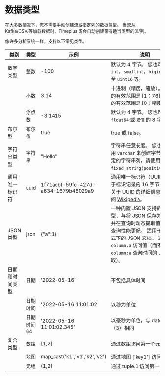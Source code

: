 # 数据类型

在大多数情况下，您不需要手动创建流或指定列的数据类型。 当您从 Kafka/CSV/等加载数据时，Timeplus 源会自动创建带有适当类型的流/列。

像许多分析系统一样，支持以下常见类型。

| 类别      | 类型     | 示例                                   | 说明                                                                                                                           | 相关函数                                                                                 |
| ------- | ------ | ------------------------------------ | ---------------------------------------------------------------------------------------------------------------------------- | ------------------------------------------------------------------------------------ |
| 数字类型    | 整数     | -100                                 | 默认为 4 字节。 您也可以使用 `int`，`smallint`，`bigint`，或甚至 `uint16` 等。                                                                   | [to_int](functions_for_type#to_int)                                                  |
|         | 小数     | 3.14                                 | 十进制（精度，缩放）。 精确度的有效范围是 [1：76]，缩放的有效范围是 [0：精度]。                                                                                | [to_decimal](functions_for_type#to_decimal)                                          |
|         | 浮点数    | -3.1415                              | 默认为 4 字节。 您也可以使用 `float64` 或 `双倍` 的 8 字节。                                                                                    | [to_float](functions_for_type#to_float)                                              |
| 布尔型     | 布尔值    | true                                 | true 或 false。                                                                                                                |                                                                                      |
| 字符串类型   | 字符串    | "Hello"                              | 字符串任意长度。 您也可以使用 `varchar` 来创建字节大小固定的字符串列，请使用 `fixed_string(positiveInt)`。                                                    | [to_string](functions_for_type#to_string), [etc.](functions_for_text)                |
| 通用唯一标识符 | uuid   | 1f71acbf-59fc-427d-a634-1679b48029a9 | 通用唯一标识符（UUID）是用于标识记录的 16 字节数字。 关于 UUID 的详细信息，请参阅 [Wikipedia](https://en.wikipedia.org/wiki/Universally_unique_identifier)。   | [uuid](functions_for_text#uuid)                                                      |
| JSON 类型 | json   | {"a":1}                              | 一种内置 JSON 支持的数据类型，与将 JSON 保存为 `字符串` 并在查询时动态提取值相比，查询性能更好。 适用于同一模式下的 JSON 文档。 通过 `column.a` 访问值（而不是 `column:a` 查询时间的 JSON 提取）。 |                                                                                      |
| 日期和时间类型 | 日期     | '2022-05-16'                         | 不包括具体时间                                                                                                                      | [to_date](functions_for_type#to_date), [today](functions_for_datetime#today)         |
|         | 日期时间   | '2022-05-16 11:01:02'                | 以秒为单位                                                                                                                        | [to_time](functions_for_type#to_time), [now](functions_for_datetime#now)             |
|         | 日期时间64 | '2022-05-16 11:01:02.345'            | 以毫秒为单位，与 datetime64（3）相同                                                                                                     | [to_time](functions_for_type#to_time), [now64](functions_for_datetime#now64)         |
| 复合类型    | 数组     | [1,2]                                | 通过数组访问第一个元素[1]                                                                                                               | [length](functions_for_comp#length), [array_concat](functions_for_comp#array_concat) |
|         | 地图     | map_cast('k1','v1','k2','v2')        | 通过地图 ['key1'] 访问 key1                                                                                                        | [map_cast](functions_for_comp#map_cast)                                              |
|         | 元组     | (1,2)                                | 通过 tuple.1 访问第一个元素                                                                                                           | [tuple_cast](functions_for_comp#tuple_cast)                                          |

